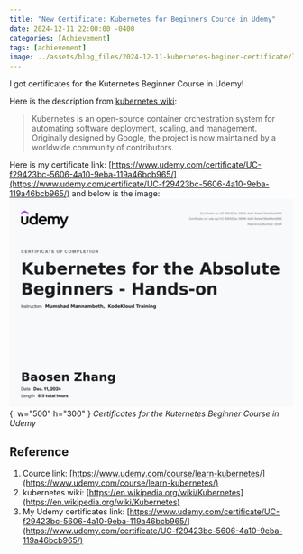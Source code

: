 ```yaml
---
title: "New Certificate: Kubernetes for Beginners Cource in Udemy"
date: 2024-12-11 22:00:00 -0400
categories: [Achievement]
tags: [achievement]
image: ../assets/blog_files/2024-12-11-kubernetes-beginer-certificate/logo.png
---
```


I got certificates for the Kuternetes Beginner Course in Udemy! 

Here is the description from [kubernetes wiki](https://en.wikipedia.org/wiki/Kubernetes):
> Kubernetes is an open-source container orchestration system for automating software deployment, scaling, and management. Originally designed by Google, the project is now maintained by a worldwide community of contributors.

Here is my certificate link: [https://www.udemy.com/certificate/UC-f29423bc-5606-4a10-9eba-119a46bcb965/](https://www.udemy.com/certificate/UC-f29423bc-5606-4a10-9eba-119a46bcb965/) and below is the image:   
![alt text](../assets/blog_files/2024-12-11-kubernetes-beginer-certificate/image.png){: w="500" h="300" }
_Certificates for the Kuternetes Beginner Course in Udemy_  

## Reference

1.  Cource link: [https://www.udemy.com/course/learn-kubernetes/](https://www.udemy.com/course/learn-kubernetes/)
2.  kubernetes wiki: [https://en.wikipedia.org/wiki/Kubernetes](https://en.wikipedia.org/wiki/Kubernetes)
3.  My Udemy certificates link: [https://www.udemy.com/certificate/UC-f29423bc-5606-4a10-9eba-119a46bcb965/](https://www.udemy.com/certificate/UC-f29423bc-5606-4a10-9eba-119a46bcb965/)